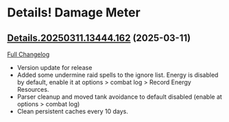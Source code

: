 # Details! Damage Meter

## [Details.20250311.13444.162](https://github.com/Tercioo/Details-Damage-Meter/tree/Details.20250311.13444.162) (2025-03-11)
[Full Changelog](https://github.com/Tercioo/Details-Damage-Meter/compare/Details.20250305.13410.162...Details.20250311.13444.162) 

- Version update for release  
- Added some undermine raid spells to the ignore list. Energy is disabled by default, enable it at options > combat log > Record Energy Resources.  
- Parser cleanup and moved tank avoidance to default disabled (enable at options > combat log)  
- Clean persistent caches every 10 days.  
